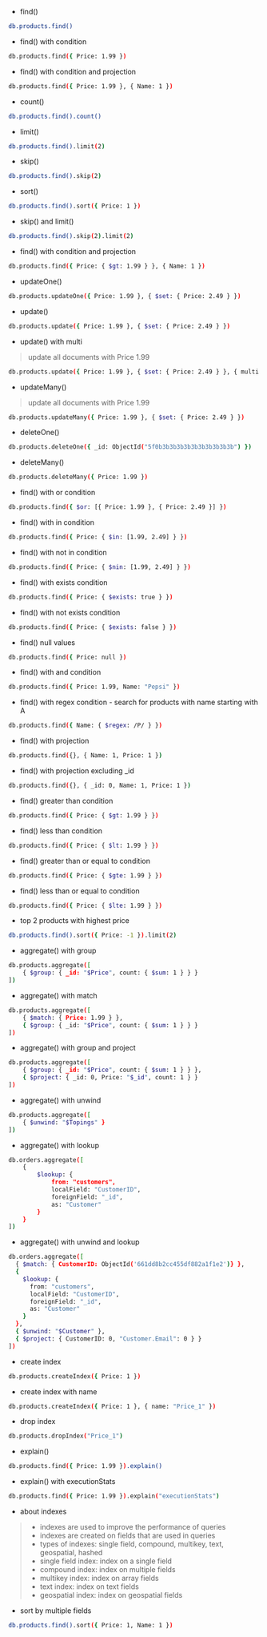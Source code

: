 - find()

```bash
db.products.find()
```

- find() with condition

```bash
db.products.find({ Price: 1.99 })
```

- find() with condition and projection

```bash
db.products.find({ Price: 1.99 }, { Name: 1 })
```

- count()

```bash
db.products.find().count()
```

- limit()

```bash
db.products.find().limit(2)
```

- skip()

```bash
db.products.find().skip(2)
```

- sort()

```bash
db.products.find().sort({ Price: 1 })
```

- skip() and limit()

```bash
db.products.find().skip(2).limit(2)
```

- find() with condition and projection

```bash
db.products.find({ Price: { $gt: 1.99 } }, { Name: 1 })
```

- updateOne()

```bash
db.products.updateOne({ Price: 1.99 }, { $set: { Price: 2.49 } })
```

- update()

```bash
db.products.update({ Price: 1.99 }, { $set: { Price: 2.49 } })
```

- update() with multi

> update all documents with Price 1.99

```bash
db.products.update({ Price: 1.99 }, { $set: { Price: 2.49 } }, { multi: true })
```

- updateMany()

> update all documents with Price 1.99

```bash
db.products.updateMany({ Price: 1.99 }, { $set: { Price: 2.49 } })
```

- deleteOne()

```bash
db.products.deleteOne({ _id: ObjectId("5f0b3b3b3b3b3b3b3b3b3b3b") })
```

- deleteMany()

```bash
db.products.deleteMany({ Price: 1.99 })
```

- find() with or condition

```bash
db.products.find({ $or: [{ Price: 1.99 }, { Price: 2.49 }] })
```

- find() with in condition

```bash
db.products.find({ Price: { $in: [1.99, 2.49] } })
```

- find() with not in condition

```bash
db.products.find({ Price: { $nin: [1.99, 2.49] } })
```

- find() with exists condition

```bash
db.products.find({ Price: { $exists: true } })
```

- find() with not exists condition

```bash
db.products.find({ Price: { $exists: false } })
```

- find() null values

```bash
db.products.find({ Price: null })
```

- find() with and condition

```bash
db.products.find({ Price: 1.99, Name: "Pepsi" })
```

- find() with regex condition - search for products with name starting with A

```bash
db.products.find({ Name: { $regex: /P/ } })
```

- find() with projection

```bash
db.products.find({}, { Name: 1, Price: 1 })
```

- find() with projection excluding _id

```bash
db.products.find({}, { _id: 0, Name: 1, Price: 1 })
```



- find() greater than condition

```bash
db.products.find({ Price: { $gt: 1.99 } })
```

- find() less than condition

```bash
db.products.find({ Price: { $lt: 1.99 } })
```

- find() greater than or equal to condition

```bash
db.products.find({ Price: { $gte: 1.99 } })
```

- find() less than or equal to condition

```bash
db.products.find({ Price: { $lte: 1.99 } })
```

- top 2 products with highest price

```bash
db.products.find().sort({ Price: -1 }).limit(2)
```

- aggregate() with group

```bash
db.products.aggregate([
    { $group: { _id: "$Price", count: { $sum: 1 } } }
])
```

- aggregate() with match

```bash
db.products.aggregate([
    { $match: { Price: 1.99 } },
    { $group: { _id: "$Price", count: { $sum: 1 } } }
])
```

- aggregate() with group and project

```bash
db.products.aggregate([
    { $group: { _id: "$Price", count: { $sum: 1 } } },
    { $project: { _id: 0, Price: "$_id", count: 1 } }
])
```

- aggregate() with unwind

```bash
db.products.aggregate([
    { $unwind: "$Topings" }
])
```

- aggregate() with lookup

```bash
db.orders.aggregate([
    {
        $lookup: {
            from: "customers",
            localField: "CustomerID",
            foreignField: "_id",
            as: "Customer"
        }
    }
])
```

- aggregate() with unwind and lookup

```bash
db.orders.aggregate([
  { $match: { CustomerID: ObjectId('661dd8b2cc455df882a1f1e2')} },
  {
    $lookup: {
      from: "customers",
      localField: "CustomerID",
      foreignField: "_id",
      as: "Customer"
    }
  },
  { $unwind: "$Customer" },
  { $project: { CustomerID: 0, "Customer.Email": 0 } }
])
```


- create index

```bash
db.products.createIndex({ Price: 1 })
```

- create index with name
  
```bash
db.products.createIndex({ Price: 1 }, { name: "Price_1" })
```

- drop index

```bash
db.products.dropIndex("Price_1")
```

- explain()

```bash
db.products.find({ Price: 1.99 }).explain()
```

- explain() with executionStats

```bash
db.products.find({ Price: 1.99 }).explain("executionStats")
```

- about indexes

> - indexes are used to improve the performance of queries
> - indexes are created on fields that are used in queries
> - types of indexes: single field, compound, multikey, text, geospatial, hashed
> - single field index: index on a single field
> - compound index: index on multiple fields
> - multikey index: index on array fields
> - text index: index on text fields
> - geospatial index: index on geospatial fields

- sort by multiple fields

```bash
db.products.find().sort({ Price: 1, Name: 1 })
```
